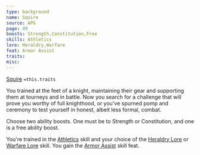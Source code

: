 ```yaml
---
type: background
name: Squire 
source: APG
page: 49
boosts: Strength,Constitution,Free
skills: Athletics
lore: Heraldry,Warfare
feat: Armor Assist
traits: 
misc: 
---
```


[Squire](###%20Squire)
`=this.traits`


You trained at the feet of a knight, maintaining their gear and supporting them at tourneys and in battle. Now you search for a challenge that will prove you worthy of full knighthood, or you've spurned pomp and ceremony to test yourself in honest, albeit less formal, combat.

Choose two ability boosts. One must be to Strength or Constitution, and one is a free ability boost.

You're trained in the [Athletics](Athletics) skill and your choice of the [Heraldry Lore](Heraldry%20Lore) or [Warfare Lore](Warfare%20Lore) skill. You gain the [Armor Assist](Armor%20Assist) skill feat.

